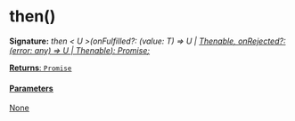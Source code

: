 # then()





**Signature:** _then < U >(onFulfilled?: (value: T) => U | [Thenable](../../web-apis.api/interface/thenable.md)<U>, onRejected?: (error: any) => U | Thenable<U>): [Promise](../../web-apis.api/class/promise.md)<U>;_

**Returns**: [`Promise`](../../web-apis.api/class/promise.md)<U>





#### Parameters
None


